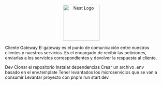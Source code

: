 <p align="center">
  <a href="http://nestjs.com/" target="blank"><img src="https://nestjs.com/img/logo-small.svg" width="120" alt="Nest Logo" /></a>
</p>
Cliente Gateway
El gateway es el punto de comunicación entre nuestros clientes y nuestros servicios. Es el encargado de recibir las peticiones, enviarlas a los servicios correspondientes y devolver la respuesta al cliente.

Dev
Clonar el repositorio
Instalar dependencias
Crear un archivo .env basado en el env.template
Tener levantados los microservicios que se van a consumir
Levantar proyecto con pnpm run start:dev